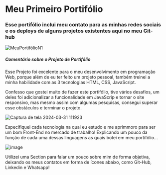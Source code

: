 <h1>Meu Primeiro Portifólio</h1>
<h3>Esse portifólio inclui meu contato para as minhas redes sociais e os deploys de alguns projetos existentes aqui no meu Git-hub</h3>

![MeuPortifólioN1](https://github.com/DevGustavoGantois/Portifolio-Dev-Front-End-Me/assets/123424700/addba604-3605-4200-8b43-9d2a92eabab7)

<h5>Comentário sobre o Projeto de Portifólio</h5>

<p>Esse Projeto foi excelente para o meu desenvolvimento em programação Web, porque além de eu ter feito um projeto pessoal, também treinei a minha habilidade com as 3 tecnologias HTML, CSS, JavaScript.</p>

<p>Confesso que gostei muito de fazer este portifólio, tive vários desafios, um deles foi adicionalizar a funcionalidade em JavaScrip e tornar o site responsivo, mas mesmo assim com algumas pesquisas, consegui superar esse obstáculos e terminar o projeto.</p>


![Captura de tela 2024-03-31 111923](https://github.com/DevGustavoGantois/Portifolio-Dev-Front-End-Me/assets/123424700/e6bacda2-5c92-4444-bda1-edc566e26d84)

<p>Especifiquei cada tecnologia na qual eu estudo e me aprimmoro para ser um bom Front-End no mercado de trabalho! Explicando um pouco da função de cada uma dessas linguagens as quais botei em meu portifólio...</p>

![image](https://github.com/DevGustavoGantois/Portifolio-Dev-Front-End-Me/assets/123424700/7348de6a-0415-47d5-9a37-6f10173162f4)

<p>Utilizei uma Section para falar um pouco sobre mim de forma objetiva, deixando os meus contatos em forma de ícones abaixo, como Git-Hub, Linkedin e Whatsapp!</p>
